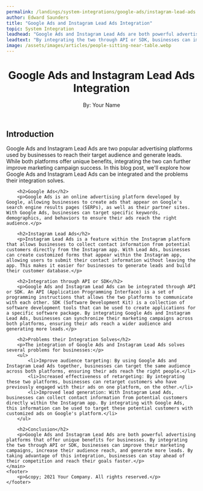 ```yaml
---
permalink: /landings/system-integrations/google-ads/instagram-lead-ads
author: Edward Saunders
title: "Google Ads and Instagram Lead Ads Integration"
topic: System Integration
leadhead: "Google Ads and Instagram Lead Ads are both powerful advertising platforms that offer unique benefits for businesses"
leadtext: "By integrating the two through API or SDK, businesses can improve their marketing campaigns, increase their audience reach, and generate more leads. By taking advantage of this integration, businesses can stay ahead of their competition and reach their goals faster."
image: /assets/images/articles/people-sitting-near-table.webp
---
```

<div class="arttext">	<header>
		<h1>Google Ads and Instagram Lead Ads Integration</h1>
		<p>By: Your Name</p>
	</header>
	<main>
		<h2>Introduction</h2>
		<p>Google Ads and Instagram Lead Ads are two popular advertising platforms used by businesses to reach their target audience and generate leads. While both platforms offer unique benefits, integrating the two can further improve marketing campaign success. In this blog post, we'll explore how Google Ads and Instagram Lead Ads can be integrated and the problems their integration solves.</p>

		<h2>Google Ads</h2>
		<p>Google Ads is an online advertising platform developed by Google, allowing businesses to create ads that appear on Google's search engine results pages (SERPs), as well as their partner sites. With Google Ads, businesses can target specific keywords, demographics, and behaviors to ensure their ads reach the right audience.</p>

		<h2>Instagram Lead Ads</h2>
		<p>Instagram Lead Ads is a feature within the Instagram platform that allows businesses to collect contact information from potential customers directly from the Instagram app. With Lead Ads, businesses can create customized forms that appear within the Instagram app, allowing users to submit their contact information without leaving the app. This makes it easier for businesses to generate leads and build their customer database.</p>

		<h2>Integration through API or SDK</h2>
		<p>Google Ads and Instagram Lead Ads can be integrated through API or SDK. An API (Application Programming Interface) is a set of programming instructions that allows the two platforms to communicate with each other. SDK (Software Development Kit) is a collection of software development tools that can be used to create applications for a specific software package. By integrating Google Ads and Instagram Lead Ads, businesses can synchronize their marketing campaigns across both platforms, ensuring their ads reach a wider audience and generating more leads.</p>

		<h2>Problems their Integration Solves</h2>
		<p>The integration of Google Ads and Instagram Lead Ads solves several problems for businesses:</p>
		<ul>
			<li>Improve audience targeting: By using Google Ads and Instagram Lead Ads together, businesses can target the same audience across both platforms, ensuring their ads reach the right people.</li>
			<li>Increased effectiveness of retargeting: By integrating these two platforms, businesses can retarget customers who have previously engaged with their ads on one platform, on the other.</li>
			<li>Improved lead generation: With Instagram Lead Ads, businesses can collect contact information from potential customers directly within the Instagram app. By integrating with Google Ads, this information can be used to target these potential customers with customized ads on Google's platform.</li>
		</ul>

		<h2>Conclusion</h2>
		<p>Google Ads and Instagram Lead Ads are both powerful advertising platforms that offer unique benefits for businesses. By integrating the two through API or SDK, businesses can improve their marketing campaigns, increase their audience reach, and generate more leads. By taking advantage of this integration, businesses can stay ahead of their competition and reach their goals faster.</p>
	</main>
	<footer>
		<p>&copy; 2021 Your Company. All rights reserved.</p>
	</footer>
</div>